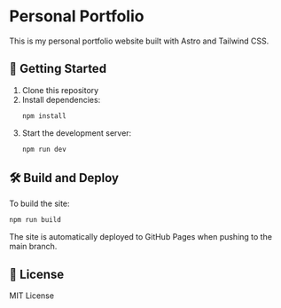 # Personal Portfolio

This is my personal portfolio website built with Astro and Tailwind CSS.

## 🚀 Getting Started

1. Clone this repository
2. Install dependencies:
   ```bash
   npm install
   ```
3. Start the development server:
   ```bash
   npm run dev
   ```

## 🛠️ Build and Deploy

To build the site:
```bash
npm run build
```

The site is automatically deployed to GitHub Pages when pushing to the main branch.

## 📝 License

MIT License